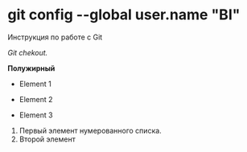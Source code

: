 # git config --global user.name "BI"

Инструкция по работе с Git

*Git chekout.*

**Полужирный**

* Element 1


* Element 2

* Element 3

1. Первый элемент нумерованного списка.
2. Второй элемент


